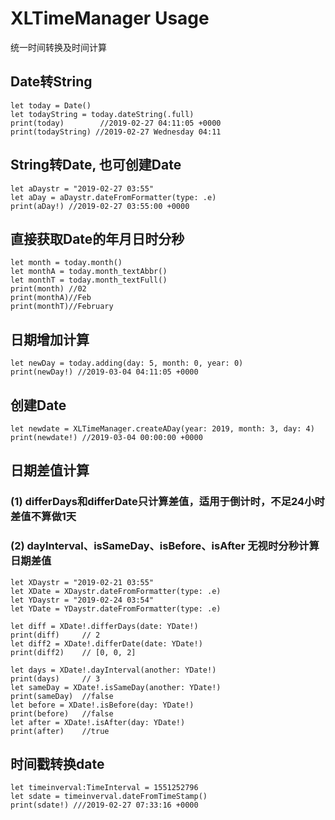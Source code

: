 # XLTimeManager Usage
统一时间转换及时间计算


## Date转String
```
let today = Date()
let todayString = today.dateString(.full)
print(today)        //2019-02-27 04:11:05 +0000
print(todayString) //2019-02-27 Wednesday 04:11
```

## String转Date, 也可创建Date
```
let aDaystr = "2019-02-27 03:55"
let aDay = aDaystr.dateFromFormatter(type: .e)
print(aDay!) //2019-02-27 03:55:00 +0000
```
## 直接获取Date的年月日时分秒
```
let month = today.month()
let monthA = today.month_textAbbr()
let monthT = today.month_textFull()
print(month) //02
print(monthA)//Feb
print(monthT)//February
```

## 日期增加计算
```
let newDay = today.adding(day: 5, month: 0, year: 0)
print(newDay!) //2019-03-04 04:11:05 +0000
```

## 创建Date
```
let newdate = XLTimeManager.createADay(year: 2019, month: 3, day: 4)
print(newdate!) //2019-03-04 00:00:00 +0000
```

## 日期差值计算
 ### (1) differDays和differDate只计算差值，适用于倒计时，不足24小时差值不算做1天
 ### (2) dayInterval、isSameDay、isBefore、isAfter 无视时分秒计算日期差值

```
let XDaystr = "2019-02-21 03:55"
let XDate = XDaystr.dateFromFormatter(type: .e)
let YDaystr = "2019-02-24 03:54"
let YDate = YDaystr.dateFromFormatter(type: .e)

let diff = XDate!.differDays(date: YDate!)
print(diff)     // 2
let diff2 = XDate!.differDate(date: YDate!)
print(diff2)    // [0, 0, 2]

let days = XDate!.dayInterval(another: YDate!)
print(days)     // 3
let sameDay = XDate!.isSameDay(another: YDate!)
print(sameDay)  //false
let before = XDate!.isBefore(day: YDate!)
print(before)   //false
let after = XDate!.isAfter(day: YDate!)
print(after)    //true
```

## 时间戳转换date
```
let timeinverval:TimeInterval = 1551252796
let sdate = timeinverval.dateFromTimeStamp()
print(sdate!) ///2019-02-27 07:33:16 +0000
```



